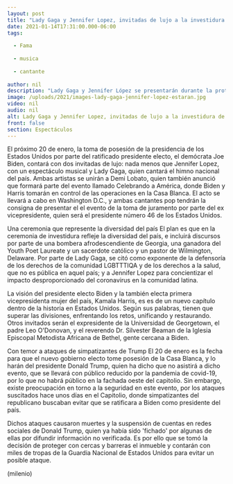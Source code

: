 ```yaml
---
layout: post
title: "Lady Gaga y Jennifer Lopez, invitadas de lujo a la investidura de Joe Biden"
date: 2021-01-14T17:31:00.000-06:00
tags:
  
  - Fama
  
  - musica
  
  - cantante
  
author: nil
description: "Lady Gaga y Jennifer López se presentarán durante la protesta del presidente electo Joe Biden. "
image: /uploads/2021/images-lady-gaga-jennifer-lopez-estaran.jpg
video: nil
audio: nil
alt: Lady Gaga y Jennifer Lopez, invitadas de lujo a la investidura de Joe Biden
front: false
section: Espectáculos
---
```


El próximo 20 de enero, la toma de posesión de la presidencia de los Estados Unidos por parte del ratificado presidente electo, el demócrata Joe Biden, contará con dos invitadas de lujo: nada menos que Jennifer Lopez, con un espectáculo musical y Lady Gaga, quien cantará el himno nacional del país. Ambas artistas se unirán a Demi Lobato, quien también anunció que formará parte del evento llamado Celebrando a América, donde Biden y Harris tomarán en control de las operaciones en la Casa Blanca. El acto se llevará a cabo en Washington D.C., y ambas cantantes pop tendrán la consigna de presentar el el evento de la toma de juramento por parte del ex vicepresidente, quien será el presidente número 46 de los Estados Unidos. 

Una ceremonia que represente la diversidad del país El plan es que en la ceremonia de investidura refleje la diversidad del país, e incluirá discursos por parte de una bombera afrodescendiente de Georgia, una ganadora del Youth Poet Laureate y un sacerdote católico y un pastor de Wilmington, Delaware. Por parte de Lady Gaga, se citó como exponente de la defensoría de los derechos de la comunidad LGBTTTIQA y de los derechos a la salud, que no es pública en aquel país; y a Jennifer Lopez para concientizar el impacto desproporcionado del coronavirus en la comunidad latina. 

La visión del presidente electo Biden y la también electa primera vicepresidenta mujer del país, Kamala Harris, es es de un nuevo capítulo dentro de la historia en Estados Unidos. Según sus palabras, tienen que superar las divisiones, enfrentando los retos, unificando y restaurando. Otros invitados serán el expresidente de la Universidad de Georgetown, el padre Leo O'Donovan, y el reverendo Dr. Silvester Beaman de la Iglesia Episcopal Metodista Africana de Bethel, gente cercana a Biden. 

Con temor a ataques de simpatizantes de Trump  El 20 de enero es la fecha para que el nuevo gobierno electo tome posesión de la Casa Blanca, y lo harán del presidente Donald Trump, quien ha dicho que no asistirá a dicho evento, que se llevará con público reducido por la pandemia de covid-19, por lo que no habrá público en la fachada oeste del capitolio. Sin embargo, existe preocupación en torno a la seguridad en este evento, por los ataques suscitados hace unos días en el Capitolio, donde simpatizantes del republicano buscaban evitar que se ratificara a Biden como presidente del país. 

Dichos ataques causaron muertes y la suspensión de cuentas en redes sociales de Donald Trump, quien ya había sido 'fichado' por algunas de ellas por difundir información no verificada. Es por ello que se tomó la decisión de proteger con cercas y barreras el inmueble y contarán con miles de tropas de la Guardia Nacional de Estados Unidos para evitar un posible ataque. 

(milenio)